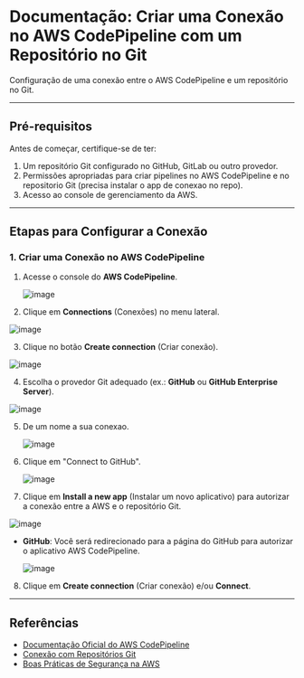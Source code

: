 # Documentação: Criar uma Conexão no AWS CodePipeline com um Repositório no Git

Configuração de uma conexão entre o AWS CodePipeline e um repositório no Git.

---

## Pré-requisitos

Antes de começar, certifique-se de ter:

1. Um repositório Git configurado no GitHub, GitLab ou outro provedor.
2. Permissões apropriadas para criar pipelines no AWS CodePipeline e no repositorio Git (precisa instalar o app de conexao no repo).
3. Acesso ao console de gerenciamento da AWS.

---

## Etapas para Configurar a Conexão

### 1. Criar uma Conexão no AWS CodePipeline

1. Acesse o console do **AWS CodePipeline**.
   
   ![image](https://github.com/user-attachments/assets/77a49347-dfb2-454a-bc30-efb69dc4b191)

2. Clique em **Connections** (Conexões) no menu lateral.

  ![image](https://github.com/user-attachments/assets/86025ae7-8ad3-48de-922a-35a2afb7228e)

3. Clique no botão **Create connection** (Criar conexão).

  ![image](https://github.com/user-attachments/assets/fc5516a1-6520-4ebc-9369-09ebf6280b23)

4. Escolha o provedor Git adequado (ex.: **GitHub** ou **GitHub Enterprise Server**).

  ![image](https://github.com/user-attachments/assets/14ea223a-266c-4dae-afea-26436fe39ea6)

5. De um nome a sua conexao.

   ![image](https://github.com/user-attachments/assets/97c944d6-51a0-4f62-bc5a-f5aae7c0ab15)

6. Clique em "Connect to GitHub".

   ![image](https://github.com/user-attachments/assets/9c079cca-ddff-499a-865e-c4c494f17bdb)

7. Clique em **Install a new app** (Instalar um novo aplicativo) para autorizar a conexão entre a AWS e o repositório Git.

  ![image](https://github.com/user-attachments/assets/65f097f9-d5cb-462a-840e-1e1eb2f40725)

  - **GitHub**: Você será redirecionado para a página do GitHub para autorizar o aplicativo AWS CodePipeline.

    ![image](https://github.com/user-attachments/assets/083398d4-ef11-42cd-b6b3-d7ce7aa9c00c)

8. Clique em **Create connection** (Criar conexão) e/ou **Connect**.


---

## Referências

- [Documentação Oficial do AWS CodePipeline](https://docs.aws.amazon.com/codepipeline/latest/userguide/welcome.html)
- [Conexão com Repositórios Git](https://docs.aws.amazon.com/codepipeline/latest/userguide/connections-github.html)
- [Boas Práticas de Segurança na AWS](https://aws.amazon.com/pt/architecture/security-identity/)

